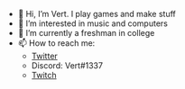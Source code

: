 - 👋 Hi, I’m Vert. I play games and make stuff
- 👀 I’m interested in music and computers
- 🌱 I’m currently a freshman in college
- 📫 How to reach me:
  - [Twitter](https://twitter.com/therealv3rt)
  - Discord: Vert#1337
  - [Twitch](https://twitch.tv/vert_)
